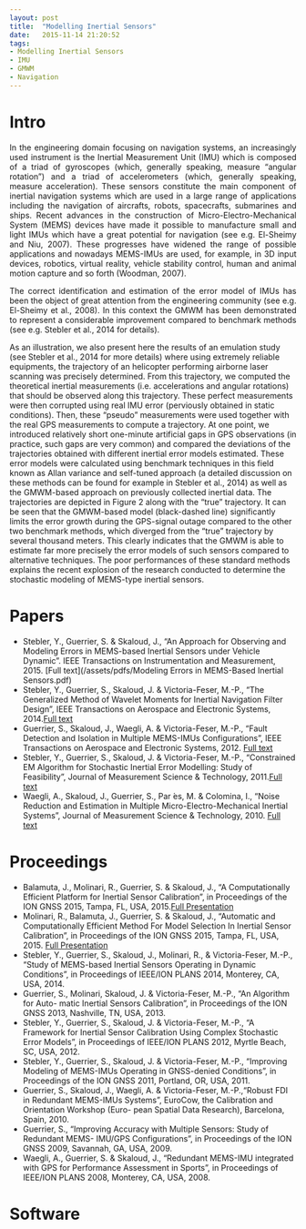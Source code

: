 ```yaml
---
layout: post
title:  "Modelling Inertial Sensors"
date:   2015-11-14 21:20:52
tags: 
- Modelling Inertial Sensors
- IMU
- GMWM
- Navigation
---
```


# Intro
<p align="justify">
In the engineering domain focusing on navigation systems, an increasingly used instrument is the Inertial Measurement Unit (IMU) which is composed of a triad of gyroscopes (which, generally speaking, measure “angular rotation”) and a triad of accelerometers (which, generally speaking, measure acceleration). These sensors constitute the main component of inertial navigation systems which are used in a large range of applications including the navigation of aircrafts, robots, spacecrafts, submarines and ships. Recent advances in the construction of Micro-Electro-Mechanical System (MEMS) devices have made it possible to manufacture small and light IMUs which have a great potential for navigation (see e.g. El-Sheimy and Niu, 2007). These progresses have widened the range of possible applications and nowadays MEMS-IMUs are used, for example, in 3D input devices, robotics, virtual reality, vehicle stability control, human and animal motion capture and so forth
(Woodman, 2007).</p>
<p align="justify">
The correct identification and estimation of the error model of IMUs has been the object of great attention from the engineering community (see e.g. El-Sheimy et al., 2008). In this context the GMWM has been demonstrated to represent a considerable improvement compared to benchmark methods (see e.g. Stebler et al., 2014 for details).</p>


<p align="justify">

As an illustration, we also present here the results of an emulation study (see Stebler et al., 2014 for more details) where using extremely reliable equipments, the trajectory of an helicopter performing airborne laser scanning was precisely determined. From this trajectory, we computed the theoretical inertial measurements (i.e. accelerations and angular rotations) that should be observed along this trajectory. These perfect measurements were then corrupted using real IMU error (perviously obtained in static conditions). Then, these “pseudo” measurements were used together with the real GPS measurements to compute a trajectory. At one point, we introduced relatively short one-minute artificial gaps in GPS observations (in practice, such gaps are very common) and compared the deviations of the trajectories obtained with different inertial error models estimated. These error models were calculated using benchmark techniques in this field known as Allan variance and self-tuned approach (a detailed discussion on these methods can be found for example in Stebler et al., 2014) as well as the GMWM-based approach on previously collected inertial data. The trajectories are depicted in Figure 2 along with the “true” trajectory. It can be seen that the GMWM-based model
(black-dashed line) significantly limits the error growth during the GPS-signal outage compared to the other two benchmark methods, which diverged from the “true” trajectory by several thousand meters. This clearly indicates that the GMWM is able to estimate far more precisely the error models of such sensors compared to alternative techniques. The poor performances of these standard methods explains the recent explosion of the research conducted to determine the stochastic modeling of MEMS-type inertial sensors.</p>



# Papers

* Stebler, Y., Guerrier, S. & Skaloud, J., “An Approach for Observing and Modeling Errors in MEMS-based Inertial Sensors under Vehicle Dynamic”. IEEE Transactions on Instrumentation and Measurement, 2015. [Full text](/assets/pdfs/Modeling Errors in MEMS-Based Inertial Sensors.pdf)
* Stebler, Y., Guerrier, S., Skaloud, J. & Victoria-Feser, M.-P., “The Generalized Method of Wavelet Moments for Inertial Navigation Filter Design”, IEEE Transactions on Aerospace and Electronic Systems, 2014.[Full text](/assets/pdfs/GMWM.pdf)
* Guerrier, S., Skaloud, J., Waegli, A. & Victoria-Feser, M.-P., “Fault Detection and Isolation in Multiple MEMS-IMUs Configurations”, IEEE Transactions on Aerospace and Electronic Systems, 2012. [Full text](/assets/pdfs/GMWM.pdf)
* Stebler, Y., Guerrier, S., Skaloud, J. & Victoria-Feser, M.-P., “Constrained EM Algorithm for Stochastic Inertial Error Modelling: Study of Feasibility”, Journal of Measurement Science & Technology, 2011.[Full text](/assets/pdfs/GMWM.pdf)
* Waegli, A., Skaloud, J., Guerrier, S., Par ́es, M. & Colomina, I., “Noise Reduction and Estimation in Multiple Micro-Electro-Mechanical Inertial Systems”, Journal of Measurement Science & Technology, 2010. [Full text](/assets/pdfs/GMWM.pdf)


# Proceedings
* Balamuta, J., Molinari, R., Guerrier, S. & Skaloud, J., “A Computationally Efficient Platform for Inertial Sensor Calibration”, in Proceedings of the ION GNSS 2015, Tampa, FL, USA, 2015.[Full Presentation](/assets/pdfs/gmwm_ion2015_part1.pdf)
* Molinari, R., Balamuta, J., Guerrier, S. & Skaloud, J., “Automatic and Computationally Efficient Method For Model Selection In Inertial Sensor Calibration”, in Proceedings of the ION GNSS 2015, Tampa, FL, USA, 2015. [Full Presentation](/assets/pdfs/gmwm_ion2015_part2.pdf)
* Stebler, Y., Guerrier, S., Skaloud, J., Molinari, R., & Victoria-Feser, M.-P., “Study of MEMS-based Inertial Sensors Operating in Dynamic Conditions”, in Proceedings of IEEE/ION PLANS 2014, Monterey, CA, USA, 2014.
* Guerrier, S., Molinari, Skaloud, J. & Victoria-Feser, M.-P., “An Algorithm for Auto- matic Inertial Sensors Calibration”, in Proceedings of the ION GNSS 2013, Nashville, TN, USA, 2013.
* Stebler, Y., Guerrier, S., Skaloud, J. & Victoria-Feser, M.-P., “A Framework for Inertial Sensor Calibration Using Complex Stochastic Error Models”, in Proceedings of IEEE/ION PLANS 2012, Myrtle Beach, SC, USA, 2012.
* Stebler, Y., Guerrier, S., Skaloud, J. & Victoria-Feser, M.-P., “Improving Modeling of MEMS-IMUs Operating in GNSS-denied Conditions”, in Proceedings of the ION GNSS 2011, Portland, OR, USA, 2011.
* Guerrier, S., Skaloud, J., Waegli, A. & Victoria-Feser, M.-P.,“Robust FDI in Redundant MEMS-IMUs Systems”, EuroCow, the Calibration and Orientation Workshop (Euro- pean Spatial Data Research), Barcelona, Spain, 2010.
* Guerrier, S., “Improving Accuracy with Multiple Sensors: Study of Redundant MEMS- IMU/GPS Configurations”, in Proceedings of the ION GNSS 2009, Savannah, GA, USA, 2009.
* Waegli, A., Guerrier, S. & Skaloud, J., “Redundant MEMS-IMU integrated with GPS for Performance Assessment in Sports”, in Proceedings of IEEE/ION PLANS 2008, Monterey, CA, USA, 2008.

# Software
